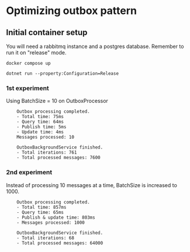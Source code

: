 # Optimizing outbox pattern

## Initial container setup

You will need a rabbitmq instance and a postgres database. Remember to run it on "release" mode.

```
docker compose up

dotnet run --property:Configuration=Release
```

### 1st experiment

Using BatchSize = 10 on OutboxProcessor

```
    Outbox processing completed.
    - Total time: 75ms
    - Query time: 64ms
    - Publish time: 5ms
    - Update time: 4ms
    Messages processed: 10

    OutboxBackgroundService finished.
    - Total iterations: 761
    - Total processed messages: 7600
```

### 2nd experiment

Instead of processing 10 messages at a time, BatchSize is increased to 1000.

```
    Outbox processing completed.
    - Total time: 857ms
    - Query time: 65ms
    - Publish & update time: 803ms
    - Messages processed: 1000

    OutboxBackgroundService finished.
    - Total iterations: 68
    - Total processed messages: 64000
```
